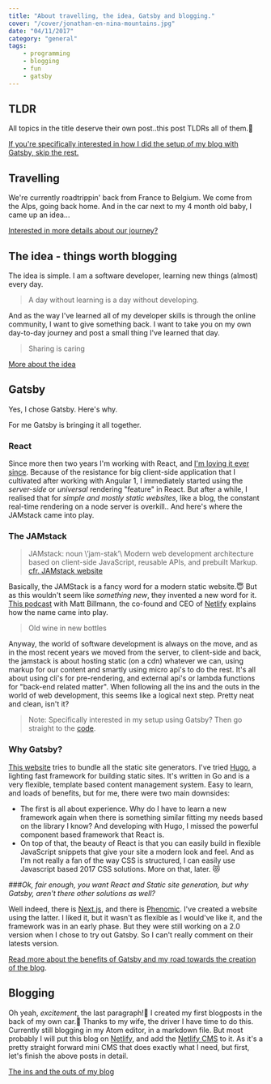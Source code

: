 ```yaml
---
title: "About travelling, the idea, Gatsby and blogging."
cover: "/cover/jonathan-en-nina-mountains.jpg"
date: "04/11/2017"
category: "general"
tags:
    - programming
    - blogging
    - fun
    - gatsby
---
```


## TLDR
All topics in the title deserve their own post..this post TLDRs all of them.🤠

[If you're specifically interested in how I did the setup of my blog with Gatsby, skip the rest.](#gatsby)

## Travelling

We're currently roadtrippin' back from France to Belgium. We come from the Alps, going back home.
And in the car next to my 4 month old baby, I came up an idea...

[Interested in more details about our journey?](/one-week-off-to-the-alps-and-back)

## The idea - things worth blogging

The idea is simple. I am a software developer, learning new things (almost) every day.
> A day without learning is a day without developing.

And as the way I've learned all of my developer skills is through the online community, I want to give something back. I want to take you on my own day-to-day journey and post a small thing I've learned that day.

> Sharing is caring

[More about the idea](/the-idea)

## Gatsby

Yes, I chose Gatsby. Here's why.

For me Gatsby is bringing it all together.

### React
Since more then two years I'm working with React, and [I'm loving it ever since](/http://www.easybird.be/en/blog/future-react). Because of the resistance for big client-side application that I cultivated after working with Angular 1, I immediately started using the *server-side* or *universal* rendering "feature" in React. But after a while, I realised that for *simple and mostly static websites*, like a blog, the constant real-time rendering on a node server is overkill.. And here's where the JAMstack came into play.

### The JAMstack
> JAMstack: noun \’jam-stak’\ Modern web development architecture based on client-side JavaScript, reusable APIs, and prebuilt Markup. [cfr. JAMstack website](https://jamstack.org/)

Basically, the JAMStack is a fancy word for a modern static website.😇 But as this wouldn't seem like *something new*, they invented a new word for it. [This podcast](https://www.heavybit.com/library/podcasts/jamstack-radio/ep-2-the-jamstack-origin-story/) with Matt Billmann, the co-found and CEO of [Netlify](http://netlify.com) explains how the name came into play.

> Old wine in new bottles

Anyway, the world of software development is always on the move, and as in the most recent years we moved from the server, to client-side and back, the jamstack is about hosting static (on a cdn) whatever we can, using markup for our content and smartly using micro api's to do the rest. It's all about using cli's for pre-rendering, and external api's or lambda functions for "back-end related matter". When following all the ins and the outs in the world of web development, this seems like a logical next step. Pretty neat and clean, isn't it?

> Note: Specifically interested in my setup using Gatsby? Then go straight to the [code](/setup-your-own-blog-site-in-no-time-with-gatsby).

### Why Gatsby?
[This website](https://www.staticgen.com/) tries to bundle all the static site generators. I've tried [Hugo](http://gohugo.io/), a lighting fast framework for building static sites. It's written in Go and is a very flexible, template based content management system. Easy to learn, and loads of benefits, but for me, there were two main downsides:

* The first is all about experience. Why do I have to learn a new framework again when there is something similar fitting my needs based on the library I know? And developing with Hugo, I missed the powerful component based framework that React is.
* On top of that, the beauty of React is that you can easily build in flexible JavaScript snippets that give your site a modern look and feel. And as I'm not really a fan of the way CSS is structured, I can easily use Javascript based 2017 CSS solutions. More on that, later. 😻

###*Ok, fair enough, you want React and Static site generation, but why Gatsby, aren't there other solutions as well?*

Well indeed, there is [Next.js](https://zeit.co/blog/next4), and there is [Phenomic](https://phenomic.io/). I've created a website using the latter. I liked it, but it wasn't as flexible as I would've like it, and the framework was in an early phase. But they were still working on a 2.0 version when I chose to try out Gatsby. So I can't really comment on their latests version.

[Read more about the benefits of Gatsby and my road towards the creation of the blog](/setup-your-own-blog-site-in-no-time-with-gatsby).

## Blogging
Oh yeah, *excitement*, the last paragraph!🙌 I created my first blogposts in the back of my own car.🚗 Thanks to my wife, the driver I have time to do this. Currently still blogging in my Atom editor, in a markdown file. But most probably I will put this blog on [Netlify](http://netlify.com), and add the [Netlify CMS](https://www.netlifycms.org) to it. As it's a pretty straight forward mini CMS that does exactly what I need, but first, let's finish the above posts in detail.

[The ins and the outs of my blog](/the-blog)
